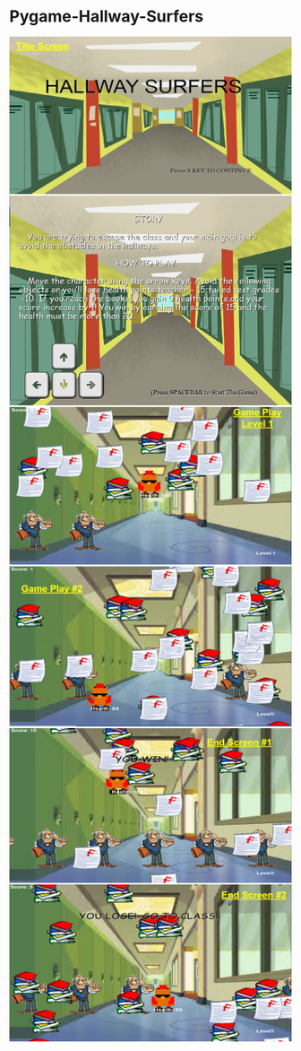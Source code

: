 # Pygame-Hallway-Surfers
<img src="https://github.com/kxha/Pygame-Hallway-Surfers/blob/master/title%20screen.PNG?raw=true">
<img src="https://github.com/kxha/Pygame-Hallway-Surfers/blob/master/storyline.PNG">
<img src="https://github.com/kxha/Pygame-Hallway-Surfers/blob/master/game%20play%231.PNG?raw=true">
<img src="https://github.com/kxha/Pygame-Hallway-Surfers/blob/master/game%20play%232.PNG?raw=truec">
<img src="https://github.com/kxha/Pygame-Hallway-Surfers/blob/master/end%20screen%231.PNG">
<img src="https://github.com/kxha/Pygame-Hallway-Surfers/blob/master/end%20screen%232.PNG?raw=true">

